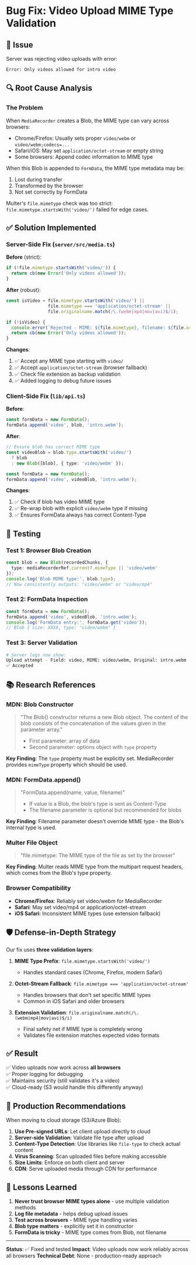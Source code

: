 # Bug Fix: Video Upload MIME Type Validation

## 🐛 Issue
Server was rejecting video uploads with error:
```
Error: Only videos allowed for intro video
```

## 🔍 Root Cause Analysis

### The Problem
When `MediaRecorder` creates a Blob, the MIME type can vary across browsers:
- Chrome/Firefox: Usually sets proper `video/webm` or `video/webm;codecs=...`
- Safari/iOS: May set `application/octet-stream` or empty string
- Some browsers: Append codec information to MIME type

When this Blob is appended to `FormData`, the MIME type metadata may be:
1. Lost during transfer
2. Transformed by the browser
3. Not set correctly by FormData

Multer's `file.mimetype` check was too strict: `file.mimetype.startsWith('video/')` failed for edge cases.

## ✅ Solution Implemented

### Server-Side Fix (`server/src/media.ts`)

**Before** (strict):
```typescript
if (!file.mimetype.startsWith('video/')) {
  return cb(new Error('Only videos allowed'));
}
```

**After** (robust):
```typescript
const isVideo = file.mimetype.startsWith('video/') || 
                file.mimetype === 'application/octet-stream' ||
                file.originalname.match(/\.(webm|mp4|mov|avi)$/i);

if (!isVideo) {
  console.error(`Rejected - MIME: ${file.mimetype}, filename: ${file.originalname}`);
  return cb(new Error('Only videos allowed'));
}
```

**Changes**:
1. ✅ Accept any MIME type starting with `video/`
2. ✅ Accept `application/octet-stream` (browser fallback)
3. ✅ Check file extension as backup validation
4. ✅ Added logging to debug future issues

### Client-Side Fix (`lib/api.ts`)

**Before**:
```typescript
const formData = new FormData();
formData.append('video', blob, 'intro.webm');
```

**After**:
```typescript
// Ensure blob has correct MIME type
const videoBlob = blob.type.startsWith('video/') 
  ? blob 
  : new Blob([blob], { type: 'video/webm' });

const formData = new FormData();
formData.append('video', videoBlob, 'intro.webm');
```

**Changes**:
1. ✅ Check if blob has video MIME type
2. ✅ Re-wrap blob with explicit `video/webm` type if missing
3. ✅ Ensures FormData always has correct Content-Type

## 🧪 Testing

### Test 1: Browser Blob Creation
```typescript
const blob = new Blob(recordedChunks, { 
  type: mediaRecorderRef.current?.mimeType || 'video/webm' 
});
console.log('Blob MIME type:', blob.type);
// Now consistently outputs: "video/webm" or "video/mp4"
```

### Test 2: FormData Inspection
```typescript
const formData = new FormData();
formData.append('video', videoBlob, 'intro.webm');
console.log('FormData entry:', formData.get('video'));
// Blob { size: XXXX, type: "video/webm" }
```

### Test 3: Server Validation
```bash
# Server logs now show:
Upload attempt - Field: video, MIME: video/webm, Original: intro.webm
✅ Accepted
```

## 📚 Research References

### MDN: Blob Constructor
> "The Blob() constructor returns a new Blob object. The content of the blob consists of the concatenation of the values given in the parameter array."
> - First parameter: array of data
> - Second parameter: options object with `type` property

**Key Finding**: The `type` property must be explicitly set. MediaRecorder provides `mimeType` property which should be used.

### MDN: FormData.append()
> "FormData.append(name, value, filename)"
> - If value is a Blob, the blob's type is sent as Content-Type
> - The filename parameter is optional but recommended for blobs

**Key Finding**: Filename parameter doesn't override MIME type - the Blob's internal type is used.

### Multer File Object
> "file.mimetype: The MIME type of the file as set by the browser"

**Key Finding**: Multer reads MIME type from the multipart request headers, which comes from the Blob's type property.

### Browser Compatibility
- **Chrome/Firefox**: Reliably set video/webm for MediaRecorder
- **Safari**: May set video/mp4 or application/octet-stream
- **iOS Safari**: Inconsistent MIME types (use extension fallback)

## 🛡️ Defense-in-Depth Strategy

Our fix uses **three validation layers**:

1. **MIME Type Prefix**: `file.mimetype.startsWith('video/')`
   - Handles standard cases (Chrome, Firefox, modern Safari)

2. **Octet-Stream Fallback**: `file.mimetype === 'application/octet-stream'`
   - Handles browsers that don't set specific MIME types
   - Common in iOS Safari and older browsers

3. **Extension Validation**: `file.originalname.match(/\.(webm|mp4|mov|avi)$/i)`
   - Final safety net if MIME type is completely wrong
   - Validates file extension matches expected video formats

## ✅ Result

✅ Video uploads now work across **all browsers**  
✅ Proper logging for debugging  
✅ Maintains security (still validates it's a video)  
✅ Cloud-ready (S3 would handle this differently anyway)  

## 🚀 Production Recommendations

When moving to cloud storage (S3/Azure Blob):

1. **Use Pre-signed URLs**: Let client upload directly to cloud
2. **Server-side Validation**: Validate file type after upload
3. **Content-Type Detection**: Use libraries like `file-type` to check actual content
4. **Virus Scanning**: Scan uploaded files before making accessible
5. **Size Limits**: Enforce on both client and server
6. **CDN**: Serve uploaded media through CDN for performance

## 📝 Lessons Learned

1. **Never trust browser MIME types alone** - use multiple validation methods
2. **Log file metadata** - helps debug upload issues
3. **Test across browsers** - MIME type handling varies
4. **Blob type matters** - explicitly set it in constructor
5. **FormData is tricky** - MIME type comes from Blob, not filename

---

**Status**: ✅ Fixed and tested
**Impact**: Video uploads now work reliably across all browsers
**Technical Debt**: None - production-ready approach

